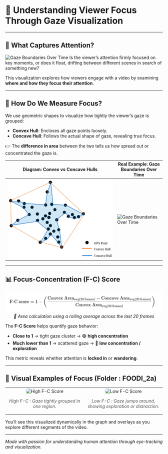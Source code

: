 # 🎯 Understanding Viewer Focus Through Gaze Visualization

---

## 📌 What Captures Attention?
![Gaze Boundaries Over Time](https://raw.githubusercontent.com/nutteerabn/InfoVisual/main/gif_sample/convex_concave_SIMPS_9a.gif)
Is the viewer’s attention firmly focused on key moments, or does it float, drifting between different scenes in search of something new?

This visualization explores how viewers engage with a video by examining **where and how they focus their attention**.

---

## 📐 How Do We Measure Focus?

We use geometric shapes to visualize how tightly the viewer’s gaze is grouped:

- **Convex Hull**: Encloses all gaze points loosely.  
- **Concave Hull**: Follows the actual shape of gaze, revealing true focus.

👉 The **difference in area** between the two tells us how spread out or concentrated the gaze is.

| Diagram: Convex vs Concave Hulls | Real Example: Gaze Boundaries Over Time |
|---------------------------------|-----------------------------------------|
| ![Convex vs Concave Hulls](https://raw.githubusercontent.com/nutteerabn/InfoVisual/main/gif_sample/convex_concave_image.jpg) | ![Gaze Boundaries Over Time](https://raw.githubusercontent.com/nutteerabn/InfoVisual/main/gif_sample/convex_concave_SIMPS_9a.gif) |

---

## 📊 Focus-Concentration (F-C) Score

<div align="center">

![Formula](https://raw.githubusercontent.com/nutteerabn/InfoVisual/main/gif_sample/formula_image.jpeg)  
*🧮 Area calculation using a rolling average across the last 20 frames*

</div>

The **F-C Score** helps quantify gaze behavior:

- **Close to 1** → tight gaze cluster → 🟢 **high concentration**  
- **Much lower than 1** → scattered gaze → 🔴 **low concentration / exploration**

This metric reveals whether attention is **locked in** or **wandering**.

---

## 🎥 Visual Examples of Focus (Folder : FOODI_2a)

<table>
  <tr>
    <td align="center" width="50%">
      <img src="https://raw.githubusercontent.com/nutteerabn/InfoVisual/main/gif_sample/FOODI_2a_high_F-C_score.gif" alt="High F-C Score" style="max-width:100%; border-radius:8px;">
      <p style="font-style: italic; color: #555;">High F-C : Gaze tightly grouped in one region.</p>
    </td>
    <td align="center" width="50%">
      <img src="https://raw.githubusercontent.com/nutteerabn/InfoVisual/main/gif_sample/FOODI_2a_low_F-C_score.gif" alt="Low F-C Score" style="max-width:100%; border-radius:8px;">
      <p style="font-style: italic; color: #555;">Low F-C : Gaze jumps around, showing exploration or distraction.</p>
    </td>
  </tr>
</table>

You’ll see this visualized dynamically in the graph and overlays as you explore different segments of the video.

---

*Made with passion for understanding human attention through eye-tracking and visualization.*
